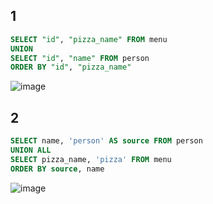 ## 1
```sql
SELECT "id", "pizza_name" FROM menu
UNION
SELECT "id", "name" FROM person 
ORDER BY "id", "pizza_name"
```
![image](https://github.com/ishouldbefound/SQL/assets/144837901/616d895a-a0cd-46e8-9606-659e36d3d9a0)

## 2
```sql
SELECT name, 'person' AS source FROM person
UNION ALL
SELECT pizza_name, 'pizza' FROM menu 
ORDER BY source, name
```
![image](https://github.com/ishouldbefound/SQL/assets/144837901/3ca0293a-6e56-4cb4-916c-8cd9c78766a9)
